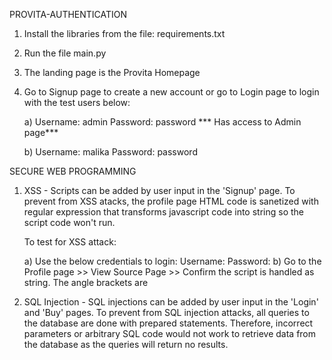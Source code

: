 PROVITA-AUTHENTICATION

1) Install the libraries from the file: requirements.txt
2) Run the file main.py
3) The landing page is the Provita Homepage
4) Go to Signup page to create a new account or go to Login page to login with the test users below:
    
    a) Username: admin
    Password: password
    *** Has access to Admin page***
    
    b) Username: malika
    Password: password
    
SECURE WEB PROGRAMMING

1) XSS - Scripts can be added by user input in the 'Signup' page. 
To prevent from XSS atacks, the profile page HTML code is sanetized with regular expression
that transforms javascript code into string so the script code won't run.
    
    To test for XSS attack:
    
    a) Use the below credentials to login:
    Username: <script>alert(‘XSS’)</script>
    Password: <script>alert(‘XSS’)</script>
    b) Go to the Profile page >> View Source Page >> Confirm the script is handled as string. The angle brackets are 

2) SQL Injection - SQL injections can be added by user input in the 'Login' and 'Buy' pages. 
To prevent from SQL injection attacks, all queries to the database are done with prepared statements. 
Therefore, incorrect parameters or arbitrary SQL code would not work to retrieve data from the database as the queries will return no results.